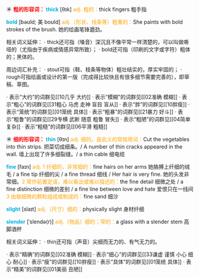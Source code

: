 ☀ <font color="red">**粗的形容词：**</font>
<font color="sky blue">**thick**</font> [θɪk] 
<font color="orange">adj. 粗的：</font>thick fingers 粗手指
           
<font color="sky blue">**bold**</font> [bəʊld; 美 boʊld]
<font color="orange">adj.（形状、线条等）粗重的：</font>She paints with bold strokes of the brush. 她的绘画笔锋遒劲。

相关词义延伸：
· thick还可指（嗓音）深沉且不像平常一样清楚的，可以叫做嘶哑的（尤指由于疾病或情感异常所致）；
· bold还可指（印刷的文字或字符）粗体的；黑体的。

周边词汇补充：
· stout可指（鞋、枝条等物体）粗壮结实的，厚实牢固的；
· rough可指绘画或设计的第一版（完成得比较快且有很多细节需要完善的），即草稿、草图。

· 表示“大约”的词群见[[10几乎 大约]]
· 表示“模糊”的词群见[[02准确 模糊]]
· 表示“粗心”的词群见[[31粗心 马虎 走神 盲目 盲从]]
· 表示“胖”的词群见[[10胖瘦]]
· 表示“笼统”的词群见[[01笼统 具体]]
· 表示“粗暴”的词群见[[21暴力 好斗]]
· 表示“粗鲁”的词群见[[29专横 武断 随意 粗鲁 冒失]]
· 表示“粗陋”的词群见[[04简单 复杂]]
· 表示“粗糙”的词群见[[06平滑 粗糙]]

☀ <font color="red">**细的形容词：**</font>
<font color="sky blue">**thin**</font> [θɪn] 
<font color="orange">adj. 细的。是此义的常规用词：</font>Cut the vegetables into thin strips. 把菜切成细条。/ A number of thin cracks appeared in the wall. 墙上出现了许多细裂缝。/ a thin cable 细电缆

<font color="sky blue">**fine**</font> [faɪn] 
<font color="orange">adj. 1 纤细的，非常细的：</font>fine hairs on her arms 她胳膊上纤细的绒毛 / a fine tip 纤细的尖 / a fine thread 细线 / Her hair is very fine. 她的头发非常细。<font color="orange">2 常作前置定语，难以看出或难以描述的：</font>the fine detail 细微之处 / a fine distinction 细微的差别 / a fine line between love and hate 爱恨只在一线间 <font color="orange">3 由极细微的颗粒组成或制成的：</font>fine sand 细沙

<font color="sky blue">**slight**</font> [slaɪt] 
<font color="orange">adj.（尺寸）细的：</font>physically slight 身材纤细
           
<font color="sky blue">**slender**</font> [ˈslendə(r)]
<font color="orange">adj.（物品）细的；窄的：</font>a glass with a slender stem 高脚酒杯

相关词义延伸：
· thin还可指（声音）尖细而无力的、有气无力的。

· 表示“精确”的词群见[[02准确 模糊]]
· 表示“细心”的词群见[[33谦虚 谨慎 小心 细心 耐心]]
· 表示“瘦”的词群见[[10胖瘦]]
· 表示“具体”的词群见[[01笼统 具体]]
· 表示“精美”的词群见[[01美丽 丑陋]]

